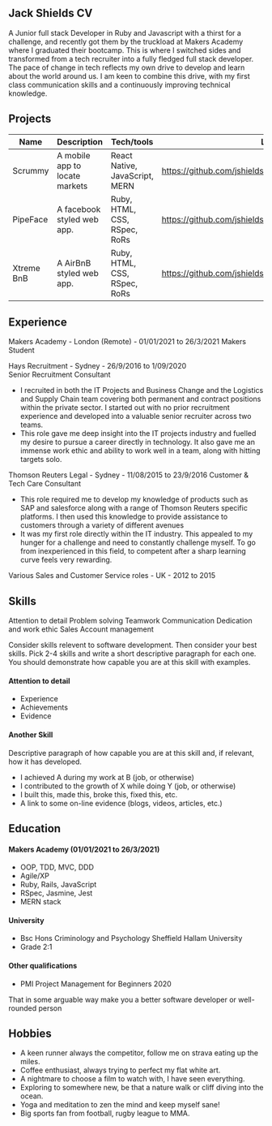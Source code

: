 ## Jack Shields CV

A Junior full stack Developer in Ruby and Javascript with a thirst for a challenge, and recently got them by the truckload at Makers Academy where I graduated their bootcamp. This is where I switched sides and transformed from a tech recruiter into a fully fledged full stack developer. The pace of change in tech reflects my own drive to develop and learn about the world around us. I am keen to combine this drive, with my first class communication skills and a continuously improving technical knowledge.


## Projects

| Name                         | Description                      | Tech/tools                    | Link to Repo
| ---------------------------- | -----------------                | -----------------             | ---------------
| Scrummy                      | A mobile app to locate markets  | React Native, JavaScript, MERN| https://github.com/jshields123/MarketFinder
| PipeFace                     | A facebook styled web app.       | Ruby, HTML, CSS, RSpec, RoRs  | https://github.com/jshields123/acebook--Pipeface-
| Xtreme BnB                   | A AirBnB styled web app.         | Ruby, HTML, CSS, RSpec, RoRs  | https://github.com/jshields123/Xtreme_Prestige_Worldwide_BnB

## Experience

Makers Academy - London (Remote) - 01/01/2021 to 26/3/2021
Makers Student

Hays Recruitment - Sydney - 26/9/2016 to 1/09/2020  
Senior Recruitment Consultant

-  I recruited in both the IT Projects and Business Change and the Logistics and Supply Chain team covering both permanent and contract positions within the private sector. I started out with no prior recruitment experience and developed into a valuable senior recruiter across two teams.
-  This role gave me deep insight into the IT projects industry and fuelled my desire to pursue a career directly in technology. It also gave me an immense work ethic and ability to work well in a team, along with hitting targets solo.

Thomson Reuters Legal - Sydney - 11/08/2015 to 23/9/2016
Customer & Tech Care Consultant

- This role required me to develop my knowledge of products such as SAP and salesforce along with a range of Thomson Reuters specific platforms. I then used this knowledge to provide assistance to customers through a variety of different avenues
- It was my first role directly within the IT industry. This appealed to my hunger for a challenge and need to constantly challenge myself. To go from inexperienced in this field, to competent after a sharp learning curve feels very rewarding.

Various Sales and Customer Service roles - UK - 2012 to 2015


## Skills

Attention to detail
Problem solving
Teamwork
Communication
Dedication and work ethic
Sales
Account management

Consider skills relevent to software development. Then consider your best skills. Pick 2-4 skills and write a short descriptive paragraph for each one. You should demonstrate how capable you are at this skill with examples.

#### Attention to detail

- Experience
- Achievements
- Evidence

#### Another Skill

Descriptive paragraph of how capable you are at this skill and, if relevant, how it has developed.

- I achieved A during my work at B (job, or otherwise)
- I contributed to the growth of X while doing Y (job, or otherwise)
- I built this, made this, broke this, fixed this, etc.
- A link to some on-line evidence (blogs, videos, articles, etc.)

## Education

#### Makers Academy (01/01/2021 to 26/3/2021)

- OOP, TDD, MVC, DDD
- Agile/XP
- Ruby, Rails, JavaScript
- RSpec, Jasmine, Jest
- MERN stack

#### University 

- Bsc Hons Criminology and Psychology
  Sheffield Hallam University
- Grade 2:1

#### Other qualifications

- PMI Project Management for Beginners 2020

That in some arguable way make you a better software developer or well-rounded person

## Hobbies

- A keen runner always the competitor, follow me on strava eating up the miles.
- Coffee enthusiast, always trying to perfect my flat white art.
- A nightmare to choose a film to watch with, I have seen everything.
- Exploring to somewhere new, be that a nature walk or cliff diving into the ocean.
- Yoga and meditation to zen the mind and keep myself sane!
- Big sports fan from football, rugby league to MMA.

